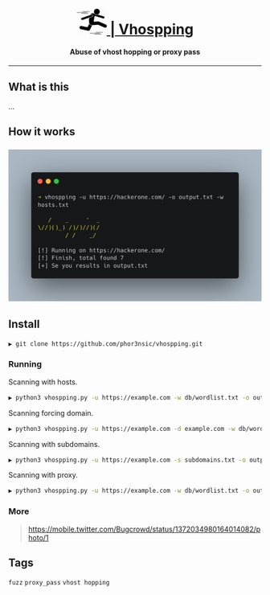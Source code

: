 <h1 align="center">
  <br>
  <a href="#"><img src="img/jump.png" width="60px" alt="Vhospping"> | Vhospping</a>
</h1>

<h4 align="center">Abuse of vhost hopping or proxy pass</h4>

---
## What is this

...

## How it works

<h3 align="center">
  <img src="img/banner.png" alt="vhospint" width="700px"></a>
</h3>

## Install
```sh
▶ git clone https://github.com/phor3nsic/vhospping.git
```
### Running

Scanning with hosts.
```sh
▶ python3 vhospping.py -u https://example.com -w db/wordlist.txt -o output.txt
``` 

Scanning forcing domain.
```sh
▶ python3 vhospping.py -u https://example.com -d example.com -w db/wordlist.txt -o output.txt
``` 

Scanning with subdomains.
```sh
▶ python3 vhospping.py -u https://example.com -s subdomains.txt -o output.txt
```

Scanning with proxy.
```sh
▶ python3 vhospping.py -u https://example.com -w db/wordlist.txt -o output.txt -p http://127.0.0.1:8080
```
### More

> https://mobile.twitter.com/Bugcrowd/status/1372034980164014082/photo/1

## Tags
`fuzz` `proxy_pass` `vhost hopping`